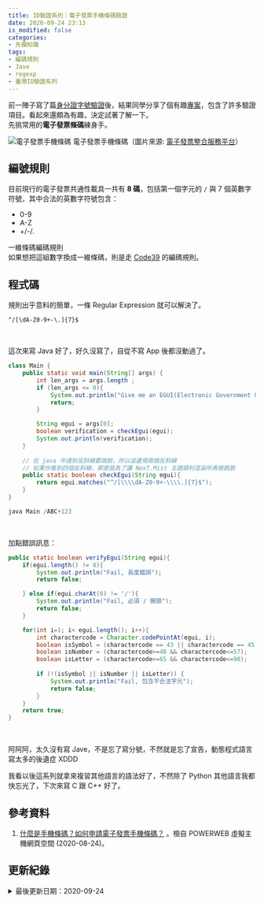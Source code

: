 ```yaml
---
title: ID驗證系列｜電子發票手機條碼驗證
date: 2020-09-24 23:13
is_modified: false
categories:
- 先備知識
tags:
- 編碼規則
- Jave
- regexp
- 臺灣ID驗證系列
--- 
```


前一陣子寫了篇[身分證字號驗證](/CheckUID)後，結果同學分享了個有趣[專案](https://github.com/enylin/taiwan-id-validator)，包含了許多驗證項目。看起來還頗為有趣，決定試著了解一下。    
先挑常用的**電子發票條碼**練身手。

<!--more-->
<p class="illustration">
    <img src="https://i.imgur.com/dN9tdi6.jpg" alt="電子發票手機條碼">
    電子發票手機條碼（圖片來源: <a href="https://einvoice.nat.gov.tw/APCONSUMER/BTC500W/">電子發票整合服務平台</a>）
</p>



## 編號規則
目前現行的電子發票共通性載具一共有 **8 碼**，包括第一個字元的 `/` 與 7 個英數字符號，其中合法的英數字符號包含：
- 0-9
- A-Z
- +/-/.

<div class="alert info">
<div class="head">一維條碼編碼規則</div>
如果想把這組數字換成一維條碼，則是走 <a href="http://www.appsbarcode.com/Code%2039.php">Code39</a> 的編碼規則。
</div>



## 程式碼
規則出乎意料的簡單，一條 Regular Expression 就可以解決了。
```
^/[\dA-Z0-9+-\.]{7}$
```

<br class="big"> 

這次來寫 Java 好了，好久沒寫了，自從不寫 App 後都沒動過了。

```java
class Main {
    public static void main(String[] args) {
        int len_args = args.length ; 
        if (len_args <= 0){
            System.out.println("Give me an EGUI(Electronic Government Uniform Invoice)!!!!");
            return;
        }

        String egui = args[0]; 
        boolean verification = checkEgui(egui);	
        System.out.println(verification); 
    }
    
    // 在 java 中遇到反斜線要跳脫，所以這邊用兩個反斜線
    // 如果你看到四個反斜線，那是我為了讓 NexT.Mist 主題順利渲染所再做跳脫
    public static boolean checkEgui(String egui){
        return egui.matches("^/[\\\\dA-Z0-9+-\\\\.]{7}$");
    }
}

java Main /ABC+123
```

<br class="big">

加點錯誤訊息：
```java
public static boolean verifyEgui(String egui){
    if(egui.length() != 8){
        System.out.println("Fail, 長度錯誤"); 
        return false;

    } else if(egui.charAt(0) != '/'){
        System.out.println("Fail, 必須 / 開頭"); 
        return false;
    } 

    for(int i=1; i< egui.length(); i++){
        int charactercode = Character.codePointAt(egui, i); 
        boolean isSymbol = (charactercode == 43 || charactercode == 45 || charactercode == 46);
        boolean isNumber = (charactercode>=48 && charactercode<=57);
        boolean isLetter = (charactercode>=65 && charactercode<=90);
        
        if (!(isSymbol || isNumber || isLetter)) {
            System.out.println("Fail, 包含不合法字元"); 
            return false;
        } 
    }
    return true;
} 
```

<br class="big">

阿阿阿，太久沒有寫 Jave，不是忘了寫分號，不然就是忘了宣告，動態程式語言寫太多的後遺症 XDDD

我看以後這系列就拿來複習其他語言的語法好了，不然除了 Python 其他語言我都快忘光了，下次來寫 C 跟 C++ 好了。



## 參考資料 
1. [什麼是手機條碼？如何申請電子發票手機條碼？](https://www.powerweb.tw/modules/qna/V121.html) 。檢自 POWERWEB 虛擬主機網頁空間 (2020-08-24)。



## 更新紀錄
<details class="update_stamp">
  <summary>最後更新日期：2020-09-24</summary>
  <ul>
    <li>2020-09-24 發布</li>
    <li>2020-08-25 完稿</li>
    <li>2020-08-24 起稿</li>
  </ul>
</details>